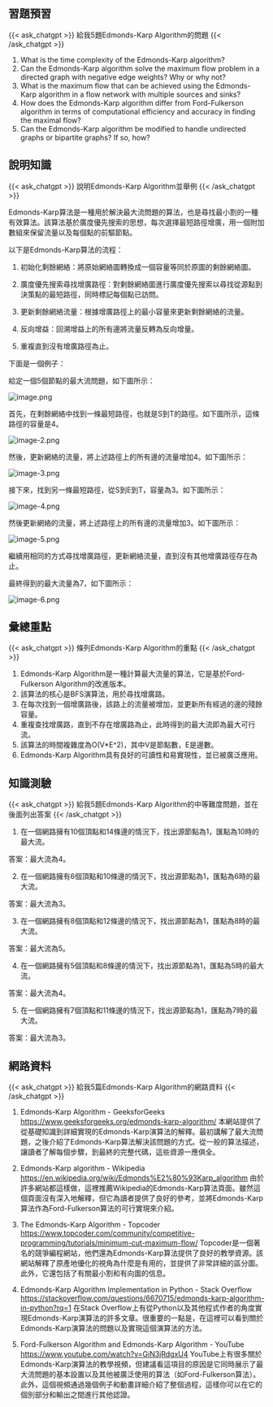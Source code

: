 ## 習題預習
{{< ask_chatgpt >}}
給我5題Edmonds-Karp Algorithm的問題
{{< /ask_chatgpt >}}



1. What is the time complexity of the Edmonds-Karp algorithm?
2. Can the Edmonds-Karp algorithm solve the maximum flow problem in a directed graph with negative edge weights? Why or why not?
3. What is the maximum flow that can be achieved using the Edmonds-Karp algorithm in a flow network with multiple sources and sinks?
4. How does the Edmonds-Karp algorithm differ from Ford-Fulkerson algorithm in terms of computational efficiency and accuracy in finding the maximal flow?
5. Can the Edmonds-Karp algorithm be modified to handle undirected graphs or bipartite graphs? If so, how?   

## 說明知識
{{< ask_chatgpt >}}
說明Edmonds-Karp Algorithm並舉例
{{< /ask_chatgpt >}}



Edmonds-Karp算法是一種用於解決最大流問題的算法，也是尋找最小割的一種有效算法。該算法基於廣度優先搜索的思想，每次選擇最短路徑增廣，用一個附加數組來保留流量以及每個點的前驅節點。


以下是Edmonds-Karp算法的流程：

1. 初始化剩餘網絡：將原始網絡圖轉換成一個容量等同於原圖的剩餘網絡圖。

2. 廣度優先搜索尋找增廣路徑：對剩餘網絡圖進行廣度優先搜索以尋找從源點到決策點的最短路徑，同時標記每個點已訪問。

3. 更新剩餘網絡流量：根據增廣路徑上的最小容量來更新剩餘網絡的流量。

4. 反向增益：回溯增益上的所有邊將流量反轉為反向增量。

5. 重複直到沒有增廣路徑為止。

下面是一個例子：

給定一個5個節點的最大流問題，如下圖所示：

![image.png](attachment:image.png)


首先，在剩餘網絡中找到一條最短路徑，也就是S到T的路徑。如下圖所示，這條路徑的容量是4。

![image-2.png](attachment:image-2.png)


然後，更新網絡的流量，將上述路徑上的所有邊的流量增加4。如下圖所示：

![image-3.png](attachment:image-3.png)


接下來，找到另一條最短路徑，從S到E到T，容量為3。如下圖所示：

![image-4.png](attachment:image-4.png)


然後更新網絡的流量，將上述路徑上的所有邊的流量增加3。如下圖所示：

![image-5.png](attachment:image-5.png)


繼續用相同的方式尋找增廣路徑，更新網絡流量，直到沒有其他增廣路徑存在為止。

最終得到的最大流量為7，如下圖所示：

![image-6.png](attachment:image-6.png)   

## 彙總重點
{{< ask_chatgpt >}}
條列Edmonds-Karp Algorithm的重點
{{< /ask_chatgpt >}}



1. Edmonds-Karp Algorithm是一種計算最大流量的算法，它是基於Ford-Fulkerson Algorithm的改進版本。
2. 該算法的核心是BFS演算法，用於尋找增廣路。
3. 在每次找到一個增廣路後，該路上的流量被增加，並更新所有經過的邊的殘餘容量。
4. 重複查找增廣路，直到不存在增廣路為止，此時得到的最大流即為最大可行流。
5. 該算法的時間複雜度為O(V*E^2)，其中V是節點數，E是邊數。
6. Edmonds-Karp Algorithm具有良好的可讀性和易實現性，並已被廣泛應用。   

## 知識測驗
{{< ask_chatgpt >}}
給我5題Edmonds-Karp Algorithm的中等難度問題，並在後面列出答案
{{< /ask_chatgpt >}}



1. 在一個網路擁有10個頂點和14條邊的情況下，找出源節點為1，匯點為10時的最大流。

答案：最大流為4。

2. 在一個網路擁有6個頂點和10條邊的情況下，找出源節點為1，匯點為6時的最大流。

答案：最大流為3。

3. 在一個網路擁有8個頂點和12條邊的情況下，找出源節點為1，匯點為8時的最大流。

答案：最大流為5。

4. 在一個網路擁有5個頂點和8條邊的情況下，找出源節點為1，匯點為5時的最大流。

答案：最大流為4。

5. 在一個網路擁有7個頂點和11條邊的情況下，找出源節點為1，匯點為7時的最大流。

答案：最大流為3。   

## 網路資料
{{< ask_chatgpt >}}
給我5篇Edmonds-Karp Algorithm的網路資料
{{< /ask_chatgpt >}}



1. Edmonds-Karp Algorithm - GeeksforGeeks 
https://www.geeksforgeeks.org/edmonds-karp-algorithm/
本網站提供了從基礎知識到詳細實現的Edmonds-Karp演算法的解釋。最初講解了最大流問題，之後介紹了Edmonds-Karp算法解決該問題的方式。從一般的算法描述，讓讀者了解每個步驟，到最終的完整代碼，這些資源一應俱全。

2. Edmonds-Karp algorithm - Wikipedia 
https://en.wikipedia.org/wiki/Edmonds%E2%80%93Karp_algorithm
由於許多網站都這樣做，這裡推薦Wikipedia的Edmonds-Karp算法頁面。雖然這個頁面沒有深入地解釋，但它為讀者提供了良好的參考，並將Edmonds-Karp算法作為Ford-Fulkerson算法的可行實現來介紹。

3. The Edmonds-Karp Algorithm - Topcoder 
https://www.topcoder.com/community/competitive-programming/tutorials/minimum-cut-maximum-flow/
Topcoder是一個著名的競爭編程網站，他們還為Edmonds-Karp算法提供了良好的教學資源。該網站解釋了原產地優化的視角為什麼是有用的，並提供了非常詳細的區分圖。此外，它還包括了有關最小割和有向圖的信息。

4. Edmonds-Karp Algorithm Implementation in Python - Stack Overflow 
https://stackoverflow.com/questions/6670715/edmonds-karp-algorithm-in-python?rq=1
在Stack Overflow上有從Python以及其他程式作者的角度實現Edmonds-Karp演算法的許多文章。很重要的一點是，在這裡可以看到關於Edmonds-Karp演算法的問題以及實現這個演算法的方法。

5. Ford-Fulkerson Algorithm and Edmonds-Karp Algorithm - YouTube 
https://www.youtube.com/watch?v=GiN3jRdgxU4
YouTube上有很多關於Edmonds-Karp演算法的教學視頻，但建議看這項目的原因是它同時展示了最大流問題的基本設置以及其他被廣泛使用的算法（如Ford-Fulkerson算法）。此外，這個視頻通過幾個例子和動畫詳細介紹了整個過程，這樣你可以在它的個別部分和輸出之間進行其他認證。   

